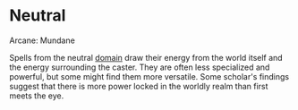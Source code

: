 # Neutral

Arcane: Mundane

Spells from the neutral [domain](!Domain%20Index.md) draw their energy from the world itself and the energy surrounding the caster. They are often less specialized and powerful, but some might find them more versatile. Some scholar's findings suggest that there is more power locked in the worldly realm than first meets the eye. 